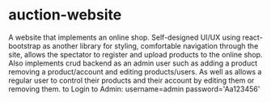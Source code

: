# auction-website
A website that implements an online shop. 
Self-designed UI/UX using react-bootstrap as another library for styling, comfortable navigation through the site, 
allows the spectator to register and upload products to the online shop. 
Also implements crud backend as an admin user such as adding a product removing a product/account and editing products/users. 
As well as allows a regular user to control their products and their account by editing them or removing them.
to Login to Admin:
username=admin
password='Aa123456'
